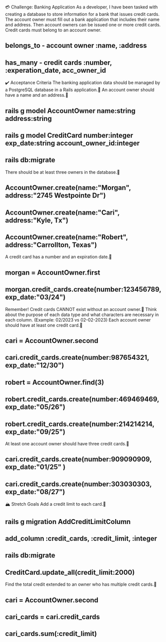 💳 Challenge: Banking Application
As a developer, I have been tasked with creating a database to store information for a bank that issues credit cards. The account owner must fill out a bank application that includes their name and address. Then account owners can be issued one or more credit cards. Credit cards must belong to an account owner.

## belongs_to - account owner :name, :address

## has_many - credit cards :number, :experation_date, acc_owner_id

✔️ Acceptance Criteria
The banking application data should be managed by a PostgreSQL database in a Rails application.🪪
An account owner should have a name and an address.🪪

## rails g model AccountOwner name:string address:string

## rails g model CreditCard number:integer exp_date:string account_owner_id:integer

## rails db:migrate

There should be at least three owners in the database.🪪

## AccountOwner.create(name:"Morgan", address:"2745 Westpointe Dr")

## AccountOwner.create(name:"Cari", address:"Kyle, Tx")

## AccountOwner.create(name:"Robert", address:"Carrollton, Texas")

A credit card has a number and an expiration date.🪪

## morgan = AccountOwner.first

## morgan.credit_cards.create(number:123456789, exp_date:"03/24")

Remember! Credit cards CANNOT exist without an account owner.🪪
Think about the purpose of each data type and what characters are necessary in each column. (Example: 02/2023 vs 02-02-2023)
Each account owner should have at least one credit card.🪪

## cari = AccountOwner.second

## cari.credit_cards.create(number:987654321, exp_date:"12/30")

## robert = AccountOwner.find(3)

## robert.credit_cards.create(number:469469469, exp_date:"05/26")

## robert.credit_cards.create(number:214214214, exp_date:"09/25")

At least one account owner should have three credit cards.🪪

## cari.credit_cards.create(number:909090909, exp_date:"01/25" )

## cari.credit_cards.create(number:303030303, exp_date:"08/27")

🏔 Stretch Goals
Add a credit limit to each card.🪪

## rails g migration AddCreditLimitColumn

## add_column :credit_cards, :credit_limit, :integer

## rails db:migrate

## CreditCard.update_all(credit_limit:2000)

Find the total credit extended to an owner who has multiple credit cards.🪪

## cari = AccountOwner.second

## cari_cards = cari.credit_cards

## cari_cards.sum(:credit_limit)
